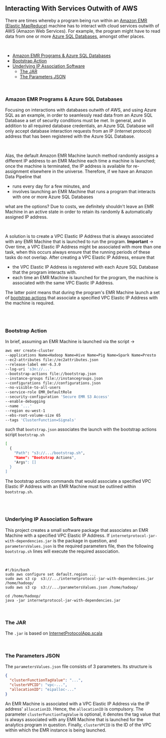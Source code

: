 <br>

## Interacting With Services Outwith of AWS

There are times whereby a program being run within an [Amazon EMR (Elastic MapReduce)](https://docs.aws.amazon.com/emr/latest/ManagementGuide/emr-what-is-emr.html) machine has to
interact with cloud services outwith of AWS (Amazon Web Services).  For example, the program might have to read data
from one or more [Azure SQL Databases](https://azure.microsoft.com/en-us/products/azure-sql/database/), amongst other places.  

<br>

* [Amazon EMR Programs & Azure SQL Databases](#amazon-emr-programs--azure-sql-databases)
* [Bootstrap Action](#bootstrap-action)
* [Underlying IP Association Software](#underlying-ip-association-software)
    * [The JAR](#the-jar)
    * [The Parameters JSON](#the-parameters-json)

<br>

### Amazon EMR Programs & Azure SQL Databases

Focusing on interactions with databases outwith of AWS, and using Azure SQL as an example, in order to seamlessly read
data from an Azure SQL Database a set of security conditions must be met.  In general, and in addition to all
required database credentials,  an Azure SQL Database will only accept database interaction requests from an
IP (internet protocol) address that has been registered with the Azure SQL Database.

<br>

Alas, the default Amazon EMR Machine launch method randomly assigns a different IP address to an EMR Machine each
time a machine is launched; once the machine is terminated, the IP address is available for re-assignment
elsewhere in the universe.  Therefore, if we have an Amazon Data Pipeline that

* runs every day for a few minutes, and
* involves launching an EMR Machine that runs a program that interacts with one or more Azure SQL Databases

what are the options?  Due to costs, we definitely shouldn't leave an EMR Machine in an active state in
order to retain its randomly & automatically assigned IP address.

<br>

A solution is to create a VPC Elastic IP Address that is always associated with any EMR Machine that is launched to
run the program.  **Important** → Over time, a VPC Elastic IP Address might be associated with more than one task,
when this occurs always ensure that the running periods of these tasks do not overlap.  After creating a VPC Elastic IP
Address, ensure that

* the VPC Elastic IP Address is registered with each Azure SQL Database that the program interacts with.
* each time an EMR Machine is launched for the program, the machine is associated with the same VPC Elastic IP Address.

The latter point means that during the program's EMR Machine launch a set of [bootstrap actions](https://docs.aws.amazon.com/emr/latest/ManagementGuide/emr-plan-software.html) that associate a specified VPC
Elastic IP Address with the machine is required.  

<br>
<br>

### Bootstrap Action

In brief, assuming an EMR Machine is launched via the script →

```bash
aws emr create-cluster
--applications Name=Hadoop Name=Hive Name=Pig Name=Spark Name=Presto
--ec2-attributes file://ec2attributes.json  
--release-label emr-6.3.0
--log-uri 's3n://...'
--bootstrap-actions file://bootstrap.json
--instance-groups file://instancegroups.json
--configurations file://configurations.json
--no-visible-to-all-users
--service-role EMR_DefaultRole
--security-configuration 'Secure EMR S3 Access'
--enable-debugging
--name '...'
--region eu-west-1
--ebs-root-volume-size 65
--tags 'ClusterFunction=Signals'

```

such that `bootstrap.json` associates the launch with the bootstrap actions script `bootstrap.sh`

```bash
[
  {
    "Path": "s3://.../bootstrap.sh",
    "Name": "Bootstrap Actions",
    "Args": []
  }
]
```

The bootstrap actions commands that would associate a specified VPC Elastic IP Address with an EMR Machine must be
outlined within `bootstrap.sh`.  

<br>
<br>

### Underlying IP Association Software

This project creates a small software package that associates an EMR Machine with a specified VPC Elastic IP Address.
If `internetprotocol-jar-with-dependencies.jar` is the package in question, and `parametersValues.json` is the required parameters
file, then the following `bootstrap.sh` lines will execute the required association.

<br>

```shell
#!/bin/bash
sudo aws configure set default.region ...
sudo aws s3 cp  s3://.../internetprotocol-jar-with-dependencies.jar /home/hadoop/
sudo aws s3 cp  s3://.../parametersValues.json /home/hadoop/

cd /home/hadoop/
java -jar internetprotocol-jar-with-dependencies.jar

```

<br>

### The JAR

The `.jar` is based on [InternetProtocolApp.scala](./src/main/scala/com/grey/InternetProtocolApp.scala)

<br>

### The Parameters JSON

The `parametersValues.json` file consists of 3 parameters. Its structure is

```json
{
  "clusterFunctionTagValue": "...",
  "clusterVPCID": "vpc-...",
  "allocationID": "eipalloc-..."
}
```

An EMR Machine is associated with a VPC Elastic IP Address via the IP address' `allocationID`.  Hence, the
`allocationID` is compulsory.  The parameter `clusterFunctionTagValue` is optional, it denotes the tag value that is always
associated with any EMR Machine that is launched for the analytics program in question.  Finally, `clusterVPCID` is
the ID of the VPC within which the EMR instance is being launched.

<br>
<br>
<br>
<br>
